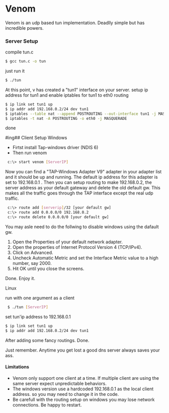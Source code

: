 # Venom

 Venom is an udp based tun implementation.  Deadlly simple but has incredible powers.
 
### Server Setup

 compile tun.c
```sh
$ gcc tun.c -o tun
```
just run it
```sh
$ ./tun
```
At this point, v has created a "tun1" interface on your server.
setup ip address for tun1 and enable iptables for tun1 to eth0 routing
```sh
$ ip link set tun1 up
$ ip addr add 192.168.0.2/24 dev tun1
$ iptables --table nat --append POSTROUTING --out-interface tun1 -j MASQUERADE
$ iptables -t nat -A POSTROUTING -o eth0 -j MASQUERADE
```
done

#ing## Client Setup
  Windows

  - Firtst install Tap-windows driver (NDIS 6)
  - Then run venom
```sh
 c:\> start venom [ServerIP]
```
Now you can find a "TAP-Windows Adapter V9" adapter in your adapter list and it should be up and running.
The default ip address for this adapter is set to 192.168.0.1 . Then you can setup routing to make 192.168.0.2, the server address as your default gateway and delete the old default gw. This makes all the traffic goes through the TAP interface except the real udp traffic.
```sh
 c:\> route add [serverip]/32 [your default gw]
 c:\> route add 0.0.0.0/0 192.168.0.2 
 c:\> route delete 0.0.0.0/0 [your default gw]
```

You may asle need to do the follwing to disable windows using the dafault gw.

1. Open the Properties of your default network adapter.
2. Open the properties of Internet Protocol Version 4 (TCP/IPv4).
3. Click on Advanced.
4. Uncheck Automatic Metric and set the Interface Metric value to a high number, say 2000.
5. Hit OK until you close the screens.

Done. Enjoy it. 

Linux

run with one argument as a client
```sh
 $ ./tun [ServerIP]
```

set tun'ip address to 192.168.0.1 

```sh
$ ip link set tun1 up
$ ip addr add 192.168.0.2/24 dev tun1
```

After adding some fancy routings. 
Done.

Just remember. Anytime you get lost a good dns server always saves your ass.

#### Limitations

  - Venom only support one client at a time. If multiple client are using the same server expect unpredictable behaviors.
  - The windows version use a hardcoded 192.168.0.1 as the local client address. so you may need to change it in the code.
  - Be carefull with the routing setup on windows you may lose network connections. Be happy to restart.

 

